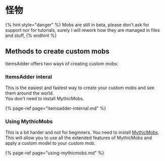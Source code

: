 # 怪物

{% hint style="danger" %}
Mobs are still in beta, please don't ask for support nor for tutorials, surely I will rework how they are managed in files and stuff,
{% endhint %}

## Methods to create custom mobs

ItemsAdder offers two ways of creating custom mobs:

### ItemsAdder interal

This is the easiest and fastest way to create your custom mobs and see them around the world.  
You don't need to install MythicMobs.

{% page-ref page="itemsadder-internal.md" %}

### Using MythicMobs

This is a bit harder and not for beginners. You need to install [MythicMobs](https://www.spigotmc.org/resources/%E2%9A%94-mythicmobs-free-version-%E2%96%BAthe-1-custom-mob-creator%E2%97%84.5702/).  
This will allow you to use all the extended features of MythicMobs and apply a custom model to your custom mob.

{% page-ref page="using-mythicmobs.md" %}

